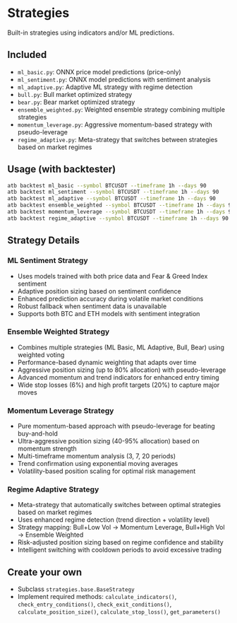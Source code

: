 # Strategies

Built-in strategies using indicators and/or ML predictions.

## Included
- `ml_basic.py`: ONNX price model predictions (price-only)
- `ml_sentiment.py`: ONNX model predictions with sentiment analysis
- `ml_adaptive.py`: Adaptive ML strategy with regime detection
- `bull.py`: Bull market optimized strategy  
- `bear.py`: Bear market optimized strategy
- `ensemble_weighted.py`: Weighted ensemble strategy combining multiple strategies
- `momentum_leverage.py`: Aggressive momentum-based strategy with pseudo-leverage
- `regime_adaptive.py`: Meta-strategy that switches between strategies based on market regimes

## Usage (with backtester)
```bash
atb backtest ml_basic --symbol BTCUSDT --timeframe 1h --days 90
atb backtest ml_sentiment --symbol BTCUSDT --timeframe 1h --days 90
atb backtest ml_adaptive --symbol BTCUSDT --timeframe 1h --days 90
atb backtest ensemble_weighted --symbol BTCUSDT --timeframe 1h --days 90
atb backtest momentum_leverage --symbol BTCUSDT --timeframe 1h --days 90
atb backtest regime_adaptive --symbol BTCUSDT --timeframe 1h --days 90
```

## Strategy Details

### ML Sentiment Strategy
- Uses models trained with both price data and Fear & Greed Index sentiment
- Adaptive position sizing based on sentiment confidence
- Enhanced prediction accuracy during volatile market conditions
- Robust fallback when sentiment data is unavailable
- Supports both BTC and ETH models with sentiment integration

### Ensemble Weighted Strategy
- Combines multiple strategies (ML Basic, ML Adaptive, Bull, Bear) using weighted voting
- Performance-based dynamic weighting that adapts over time
- Aggressive position sizing (up to 80% allocation) with pseudo-leverage
- Advanced momentum and trend indicators for enhanced entry timing
- Wide stop losses (6%) and high profit targets (20%) to capture major moves

### Momentum Leverage Strategy
- Pure momentum-based approach with pseudo-leverage for beating buy-and-hold
- Ultra-aggressive position sizing (40-95% allocation) based on momentum strength
- Multi-timeframe momentum analysis (3, 7, 20 periods)
- Trend confirmation using exponential moving averages
- Volatility-based position scaling for optimal risk management

### Regime Adaptive Strategy
- Meta-strategy that automatically switches between optimal strategies based on market regimes
- Uses enhanced regime detection (trend direction + volatility level)
- Strategy mapping: Bull+Low Vol → Momentum Leverage, Bull+High Vol → Ensemble Weighted
- Risk-adjusted position sizing based on regime confidence and stability
- Intelligent switching with cooldown periods to avoid excessive trading

## Create your own
- Subclass `strategies.base.BaseStrategy`
- Implement required methods: `calculate_indicators()`, `check_entry_conditions()`, `check_exit_conditions()`, `calculate_position_size()`, `calculate_stop_loss()`, `get_parameters()`
